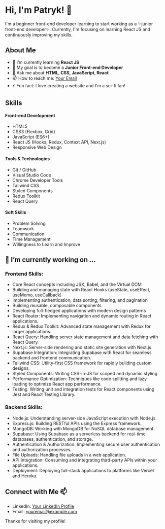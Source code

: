 # Hi, I'm Patryk! 👋

I'm a beginner front-end developer learning to start working as a ✨junior front-end developer✨. Currently, I'm focusing on learning React JS and continuously improving my skills.

## About Me

- 🌱 I’m currently learning **React JS**
- 🎯 My goal is to become a **Junior Front-end Developer**
- 💬 Ask me about **HTML, CSS, JavaScript, React**
- 📫 How to reach me: [Your Email](mailto:youremail@example.com)
- ⚡ Fun fact: I love creating a website and I'm a sci-fi fan!

## Skills

#### Front-end Development
- HTML5
- CSS3 (Flexbox, Grid)
- JavaScript (ES6+)
- React JS (Hooks, Redux, Context API, Next.js)
- Responsive Web Design

#### Tools & Technologies
- Git / GitHub
- Visual Studio Code
- Chrome Developer Tools
- Tailwind CSS
- Styled Components
- Redux Toolkit
- React Query

#### Soft Skills
- Problem Solving
- Teamwork
- Communication
- Time Management
- Willingness to Learn and Improve

##  🔭 I’m currently working on ...



### Frontend Skills:
- Core React concepts including JSX, Babel, and the Virtual DOM
- Building and managing state with React Hooks (useState, useEffect, useMemo, useCallback)
- Implementing authentication, data sorting, filtering, and pagination
- Building reusable, composable components
- Developing full-fledged applications with modern design patterns
- React Router: Implementing navigation and dynamic routing in React applications.
- Redux & Redux Toolkit: Advanced state management with Redux for larger applications.
- React Query: Handling server state management and data fetching with React Query.
- Next.js: Server-side rendering and static site generation with Next.js.
- Supabase Integration: Integrating Supabase with React for seamless backend and frontend communication.
- Tailwind CSS: Utility-first CSS framework for rapidly building custom designs.
- Styled Components: Writing CSS-in-JS for scoped and dynamic styling.
- Performance Optimization: Techniques like code splitting and lazy loading to optimize React app performance.
- Testing: Writing unit and integration tests for React components using Jest and React Testing Library.

### Backend Skills:
- Node.js: Understanding server-side JavaScript execution with Node.js.
- Express.js: Building RESTful APIs using the Express framework.
- MongoDB: Working with MongoDB for NoSQL database management.
- Supabase: Using Supabase as a serverless backend for real-time databases, authentication, and storage.
- Authentication & Authorization: Implementing secure user authentication and authorization processes.
- File Uploads: Handling file uploads in a web application.
- API Integration: Consuming and integrating third-party APIs within your applications.
- Deployment: Deploying full-stack applications to platforms like Vercel and Heroku.



## Connect with Me 📫

- LinkedIn: [Your LinkedIn Profile](https://www.linkedin.com/in/yourprofile)
- Email: [youremail@example.com](mailto:youremail@example.com)

Thanks for visiting my profile!



<!--
## Hi there 👋

**prathnow/prathnow** is a ✨ _special_ ✨ repository because its `README.md` (this file) appears on your GitHub profile.

Here are some ideas to get you started:

- 🔭 I’m currently working on ...
- 🌱 I’m currently learning ...
- 👯 I’m looking to collaborate on ...
- 🤔 I’m looking for help with ...
- 💬 Ask me about ...
- 📫 How to reach me: ...
- 😄 Pronouns: ...
- ⚡ Fun fact: ...
-->
